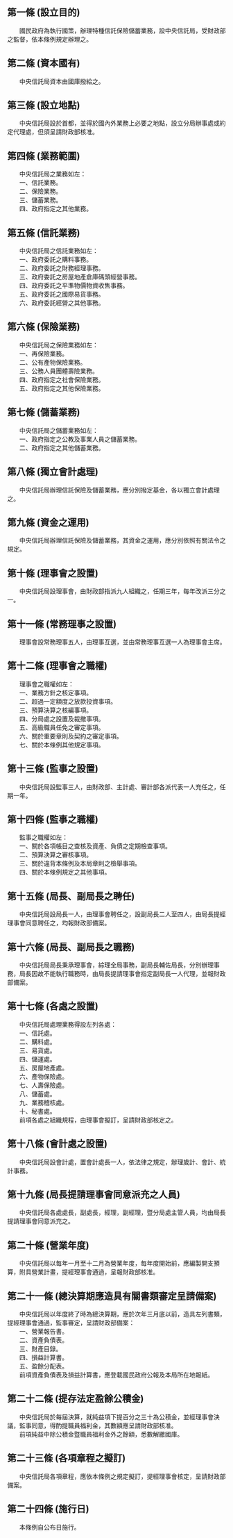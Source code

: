 第一條 (設立目的)
-----------------
　　國民政府為執行國策，辦理特種信託保險儲蓄業務，設中央信託局，受財政部之監督，依本條例規定辦理之。  


第二條 (資本國有)
-----------------
　　中央信託局資本由國庫撥給之。  


第三條 (設立地點)
-----------------
　　中央信託局設於首都，並得於國內外業務上必要之地點，設立分局辦事處或約定代理處，但須呈請財政部核准。  


第四條 (業務範圍)
-----------------
　　中央信託局之業務如左：  
　　一、信託業務。  
　　二、保險業務。  
　　三、儲蓄業務。  
　　四、政府指定之其他業務。  


第五條 (信託業務)
-----------------
　　中央信託局之信託業務如左：  
　　一、政府委託之購料事務。  
　　二、政府委託之財務經理事務。  
　　三、政府委託之房屋地產倉庫碼頭經營事務。  
　　四、政府委託之平準物價物資收售事務。  
　　五、政府委託之國際易貨事務。  
　　六、政府委託經營之其他事務。  


第六條 (保險業務)
-----------------
　　中央信託局之保險業務如左：  
　　一、再保險業務。  
　　二、公有產物保險業務。  
　　三、公務人員團體壽險業務。  
　　四、政府指定之社會保險業務。  
　　五、政府指定之其他保險業務。  


第七條 (儲蓄業務)
-----------------
　　中央信託局之儲蓄業務如左：  
　　一、政府指定之公教及事業人員之儲蓄業務。  
　　二、政府指定之其他儲蓄業務。  


第八條 (獨立會計處理)
---------------------
　　中央信託局辦理信託保險及儲蓄業務，應分別撥定基金，各以獨立會計處理之。  


第九條 (資金之運用)
-------------------
　　中央信託局辦理信託保險及儲蓄業務，其資金之運用，應分別依照有關法令之規定。  


第十條 (理事會之設置)
---------------------
　　中央信託局設理事會，由財政部指派九人組織之，任期三年，每年改派三分之一。  


第十一條 (常務理事之設置)
-------------------------
　　理事會設常務理事五人，由理事互選，並由常務理事互選一人為理事會主席。  


第十二條 (理事會之職權)
-----------------------
　　理事會之職權如左：  
　　一、業務方針之核定事項。  
　　二、超過一定額度之放款投資事項。  
　　三、預算決算之核編事項。  
　　四、分局處之設置及裁撤事項。  
　　五、高級職員任免之審定事項。  
　　六、關於重要章則及契約之審定事項。  
　　七、關於本條例其他規定事項。  


第十三條 (監事之設置)
---------------------
　　中央信託局設監事三人，由財政部、主計處、審計部各派代表一人充任之，任期一年。  


第十四條 (監事之職權)
---------------------
　　監事之職權如左：  
　　一、關於各項帳目之查核及資產、負債之定期檢查事項。  
　　二、預算決算之審核事項。  
　　三、關於違背本條例及本局章則之檢舉事項。  
　　四、關於本條例規定之其他事項。  


第十五條 (局長、副局長之聘任)
-----------------------------
　　中央信託局設局長一人，由理事會聘任之，設副局長二人至四人，由局長提經理事會同意聘任之，均報財政部備案。  


第十六條 (局長、副局長之職務)
-----------------------------
　　中央信託局局長秉承理事會，綜理全局事務，副局長輔佐局長，分別辦理事務，局長因故不能執行職務時，由局長提請理事會指定副局長一人代理，並報財政部備案。  


第十七條 (各處之設置)
---------------------
　　中央信託局處理業務得設左列各處：  
　　一、信託處。  
　　二、購料處。  
　　三、易貨處。  
　　四、儲運處。  
　　五、房屋地產處。  
　　六、產物保險處。  
　　七、人壽保險處。  
　　八、儲蓄處。  
　　九、業務稽核處。  
　　十、秘書處。  
　　前項各處之組織規程，由理事會擬訂，呈請財政部核定之。  


第十八條 (會計處之設置)
-----------------------
　　中央信託局設會計處，置會計處長一人，依法律之規定，辦理歲計、會計、統計事務。  


第十九條 (局長提請理事會同意派充之人員)
---------------------------------------
　　中央信託局各處處長，副處長，經理，副經理，暨分局處主管人員，均由局長提請理事會同意派充之。  


第二十條 (營業年度)
-------------------
　　中央信託局以每年一月至十二月為營業年度，每年度開始前，應編製開支預算，附具營業計畫，提經理事會通過，呈報財政部核准。  


第二十一條 (總決算期應造具有關書類審定呈請備案)
-----------------------------------------------
　　中央信託局以年度終了時為總決算期，應於次年三月底以前，造具左列書類，提經理事會通過，監事審定，呈請財政部備案：  
　　一、營業報告書。  
　　二、資產負債表。  
　　三、財產目錄。  
　　四、損益計算書。  
　　五、盈餘分配表。  
　　前項資產負債表及損益計算書，應登載國民政府公報及本局所在地報紙。  


第二十二條 (提存法定盈餘公積金)
-------------------------------
　　中央信託局於每屆決算，就純益項下提百分之三十為公積金，並經理事會決議，監事同意，得酌提職員福利金，其數額應呈請財政部核准。  
　　前項純益中除公積金暨職員福利金外之餘額，悉數解繳國庫。  


第二十三條 (各項章程之擬訂)
---------------------------
　　中央信託局各項章程，應依本條例之規定擬訂，提經理事會核定，呈請財政部備案。  


第二十四條 (施行日)
-------------------
　　本條例自公布日施行。